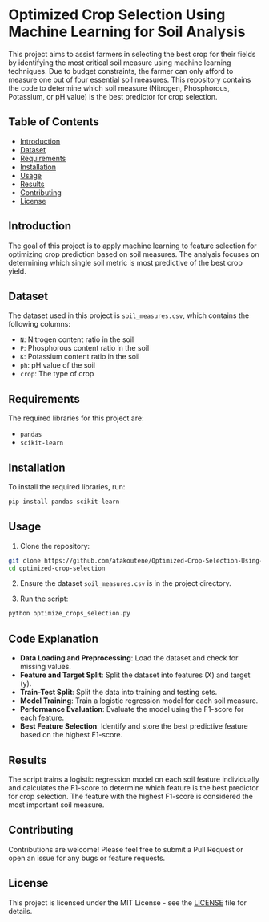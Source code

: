 # Optimized Crop Selection Using Machine Learning for Soil Analysis

This project aims to assist farmers in selecting the best crop for their fields by identifying the most critical soil measure using machine learning techniques. Due to budget constraints, the farmer can only afford to measure one out of four essential soil measures. This repository contains the code to determine which soil measure (Nitrogen, Phosphorous, Potassium, or pH value) is the best predictor for crop selection.

## Table of Contents

- [Introduction](#introduction)
- [Dataset](#dataset)
- [Requirements](#requirements)
- [Installation](#installation)
- [Usage](#usage)
- [Results](#results)
- [Contributing](#contributing)
- [License](#license)

## Introduction

The goal of this project is to apply machine learning to feature selection for optimizing crop prediction based on soil measures. The analysis focuses on determining which single soil metric is most predictive of the best crop yield.

## Dataset

The dataset used in this project is `soil_measures.csv`, which contains the following columns:
- `N`: Nitrogen content ratio in the soil
- `P`: Phosphorous content ratio in the soil
- `K`: Potassium content ratio in the soil
- `ph`: pH value of the soil
- `crop`: The type of crop

## Requirements

The required libraries for this project are:
- `pandas`
- `scikit-learn`

## Installation

To install the required libraries, run:
```bash
pip install pandas scikit-learn
```

## Usage

1. Clone the repository:
```bash
git clone https://github.com/atakoutene/Optimized-Crop-Selection-Using-Machine-Learning-for-Soil-Analysis.git
cd optimized-crop-selection
```

2. Ensure the dataset `soil_measures.csv` is in the project directory.

3. Run the script:
```bash
python optimize_crops_selection.py
```

## Code Explanation

- **Data Loading and Preprocessing**: Load the dataset and check for missing values.
- **Feature and Target Split**: Split the dataset into features (X) and target (y).
- **Train-Test Split**: Split the data into training and testing sets.
- **Model Training**: Train a logistic regression model for each soil measure.
- **Performance Evaluation**: Evaluate the model using the F1-score for each feature.
- **Best Feature Selection**: Identify and store the best predictive feature based on the highest F1-score.

## Results

The script trains a logistic regression model on each soil feature individually and calculates the F1-score to determine which feature is the best predictor for crop selection. The feature with the highest F1-score is considered the most important soil measure.

## Contributing

Contributions are welcome! Please feel free to submit a Pull Request or open an issue for any bugs or feature requests.

## License

This project is licensed under the MIT License - see the [LICENSE](LICENSE) file for details.
